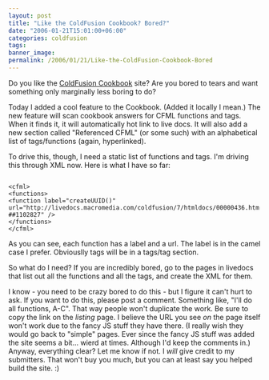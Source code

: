 ```yaml
---
layout: post
title: "Like the ColdFusion Cookbook? Bored?"
date: "2006-01-21T15:01:00+06:00"
categories: coldfusion 
tags: 
banner_image: 
permalink: /2006/01/21/Like-the-ColdFusion-Cookbook-Bored
---
```


Do you like the <a href="http://www.coldfusioncookbook.com">ColdFusion Cookbook</a> site? Are you bored to tears and want something only marginally less boring to do?

Today I added a cool feature to the Cookbook. (Added it locally I mean.) The new feature will scan cookbook answers for CFML functions and tags. When it finds it, it will automatically hot link to live docs. It will also add a new section called "Referenced CFML" (or some such) with an alphabetical list of tags/functions (again, hyperlinked). 

To drive this, though, I need a static list of functions and tags. I'm driving this through XML now. Here is what I have so far:

<code>
&lt;cfml&gt;
&lt;functions&gt;
&lt;function label="createUUID()" url="http://livedocs.macromedia.com/coldfusion/7/htmldocs/00000436.htm##1102827" /&gt;
&lt;/functions&gt;
&lt;/cfml&gt;
</code>

As you can see, each function has a label and a url. The label is in the camel case I prefer. Obviouslly tags will be in a tags/tag section. 

So what do I need? If you are incredibly bored, go to the pages in livedocs that list out all the functions and all the tags, and create the XML for them. 

I know - you need to be crazy bored to do this - but I figure it can't hurt to ask. If you want to do this, please post a comment. Something like, "I'll do all functions, A-C". That way people won't duplicate the work. Be sure to copy the link on the <i>listing</i> page. I believe the URL you see <i>on</i> the page itself won't work due to the fancy JS stuff they have there. (I really wish they would go back to "simple" pages. Ever since the fancy JS stuff was added the site seems a bit... wierd at times. Although I'd keep the comments in.) Anyway, everything clear? Let me know if not. I <i>will</i> give credit to my submitters. That won't buy you much, but you can at least say you helped build the site. :)